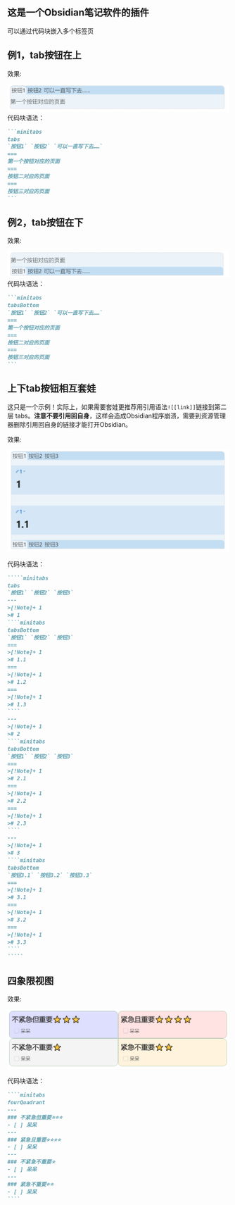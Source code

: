 ## 这是一个Obsidian笔记软件的插件
可以通过代码块嵌入多个标签页

## 例1，tab按钮在上

效果: 

 ![Image 例一](Screenshots/例一.png)
 代码块语法：
````md
```minitabs
tabs
`按钮1` `按钮2` `可以一直写下去……` 
===
第一个按钮对应的页面
===
按钮二对应的页面
===
按钮三对应的页面
```
````

## 例2，tab按钮在下

效果: 

 ![Image 例二](Screenshots/例二.png)
 代码块语法：
````md
```minitabs
tabsBottom
`按钮1` `按钮2` `可以一直写下去……` 
===
第一个按钮对应的页面
===
按钮二对应的页面
===
按钮三对应的页面
```
````


## 上下tab按钮相互套娃
这只是一个示例！实际上，如果需要套娃更推荐用引用语法`![[link]]`链接到第二层 tabs。**注意不要引用回自身**，这样会造成Obsidian程序崩溃，需要到资源管理器删除引用回自身的链接才能打开Obsidian。

效果: 

 ![Image 例三](Screenshots/例三.png)

 代码块语法：

``````md
`````minitabs
tabs
`按钮1` `按钮2` `按钮3` 
---
>[!Note]+ 1
># 1
````minitabs
tabsBottom
`按钮1` `按钮2` `按钮3` 
===
>[!Note]+ 1
># 1.1
===
>[!Note]+ 1
># 1.2
===
>[!Note]+ 1
># 1.3
````
---
>[!Note]+ 1
># 2
````minitabs
tabsBottom
`按钮1` `按钮2` `按钮3` 
===
>[!Note]+ 1
># 2.1
===
>[!Note]+ 1
># 2.2
===
>[!Note]+ 1
># 2.3
````
---
>[!Note]+ 1
># 3
````minitabs
tabsBottom
`按钮3.1` `按钮3.2` `按钮3.3` 
===
>[!Note]+ 1
># 3.1
===
>[!Note]+ 1
># 3.2
===
>[!Note]+ 1
># 3.3
````
`````
``````


## 四象限视图

效果: 

![四象限视图](Screenshots/四象限视图.png)

 代码块语法：

 `````md
````minitabs
fourQuadrant
---
### 不紧急但重要⭐⭐⭐
- [ ] 呆呆
---
### 紧急且重要⭐⭐⭐⭐
- [ ] 呆呆
---
### 不紧急不重要⭐
- [ ] 呆呆
---
### 紧急不重要⭐⭐
- [ ] 呆呆
````
 `````